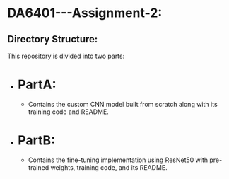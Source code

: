 # DA6401---Assignment-2:

## Directory Structure:

This repository is divided into two parts:

  - # PartA:
  
    - Contains the custom CNN model built from scratch along with its training code and README.

  - # PartB:
  
    - Contains the fine-tuning implementation using ResNet50 with pre-trained weights, training code, and its README.
